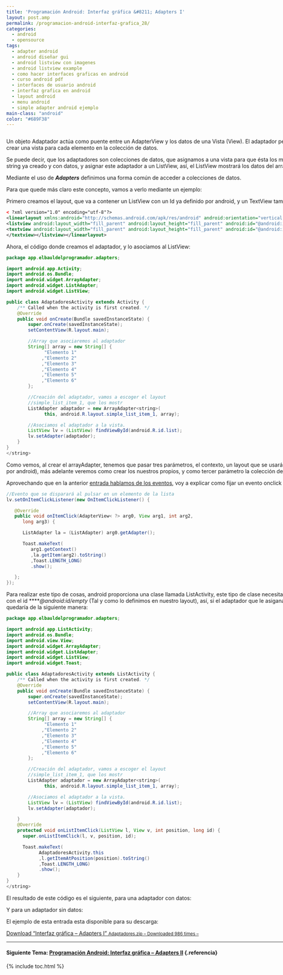 ```yaml
---
title: 'Programación Android: Interfaz gráfica &#8211; Adapters I'
layout: post.amp
permalink: /programacion-android-interfaz-grafica_28/
categories:
  - android
  - opensource
tags:
  - adapter android
  - android diseñar gui
  - android listview con imagenes
  - android listview example
  - como hacer interfaces graficas en android
  - curso android pdf
  - interfaces de usuario android
  - interfaz grafica en android
  - layout android
  - menu android
  - simple adapter android ejemplo
main-class: "android"
color: "#689F38"
---
```

<amp-img on="tap:lightbox1" role="button" tabindex="0" layout="responsive" border="0" src="/assets/img/2013/07/iconoAndroid.png" style="clear:left; float:left;margin-right:1em; margin-bottom:1em" width="128px" height="128px" />

Un objeto Adaptador actúa como puente entre un AdapterView y los datos de una Vista (View). El adaptador permite el acceso a los elementos de datos, éste también es responsable de crear una vista para cada elemento en la colección de datos.

Se puede decir, que los adaptadores son colecciones de datos, que asignamos a una vista para que ésta los muestre, por ejemplo, podemos crear un ArrayAdapter a partir de un array de string ya creado y con datos, y asignar este adaptador a un ListView, así, el ListView mostrará los datos del array.


<!--ad-->

Mediante el uso de ***Adapters*** definimos una forma común de acceder a colecciones de datos.

Para que quede más claro este concepto, vamos a verlo mediante un ejemplo:

Primero creamos el layout, que va a contener un ListView con un Id ya definido por android, y un TextView también con un id ya definido.

```xml
< ?xml version="1.0" encoding="utf-8"?>
<linearlayout xmlns:android="http://schemas.android.com/apk/res/android" android:orientation="vertical" android:layout_width="fill_parent" android:layout_height="fill_parent">
<listview android:layout_width="fill_parent" android:layout_height="fill_parent" android:id="@android:id/list">
<textview android:layout_width="fill_parent" android:layout_height="fill_parent" android:id="@android:id/empty">
</textview></listview></linearlayout>

```

Ahora, el código donde creamos el adaptador, y lo asociamos al ListView:

```java
package app.elbauldelprogramador.adapters;

import android.app.Activity;
import android.os.Bundle;
import android.widget.ArrayAdapter;
import android.widget.ListAdapter;
import android.widget.ListView;

public class AdaptadoresActivity extends Activity {
    /** Called when the activity is first created. */
    @Override
    public void onCreate(Bundle savedInstanceState) {
        super.onCreate(savedInstanceState);
        setContentView(R.layout.main);

        //Array que asociaremos al adaptador
        String[] array = new String[] {
              "Elemento 1"
             ,"Elemento 2"
             ,"Elemento 3"
             ,"Elemento 4"
             ,"Elemento 5"
             ,"Elemento 6"
        };

        //Creación del adaptador, vamos a escoger el layout
        //simple_list_item_1, que los mostr
        ListAdapter adaptador = new ArrayAdapter<string>(
              this, android.R.layout.simple_list_item_1, array);

        //Asociamos el adaptador a la vista.
        ListView lv = (ListView) findViewById(android.R.id.list);
        lv.setAdapter(adaptador);
    }
}
</string>
```

Como vemos, al crear el arrayAdapter, tenemos que pasar tres parámetros, el contexto, un layout que se usará para dibujar cada item (en este caso ***simple\_list\_item_1***, que ya viene definido por android), más adelante veremos como crear los nuestros propios, y como tercer parámetro la colección de datos.

Aprovechando que en la anterior [entrada hablamos de los eventos][1], voy a explicar como fijar un evento onclick para cada elemento de la lista.

```java
//Evento que se disparará al pulsar en un elemento de la lista
lv.setOnItemClickListener(new OnItemClickListener() {

   @Override
   public void onItemClick(AdapterView< ?> arg0, View arg1, int arg2,
      long arg3) {

      ListAdapter la = (ListAdapter) arg0.getAdapter();

      Toast.makeText(
         arg1.getContext()
         ,la.getItem(arg2).toString()
         ,Toast.LENGTH_LONG)
         .show();

   };
});

```

Para realizar este tipo de cosas, android proporciona una clase llamada ListActivity, este tipo de clase necesita que exista una vista con el id ya definido por Android ***@android:id/list*** y otra con el id *****@android:id/empty* (Tal y como lo definimos en nuestro layout), así, si el adaptador que le asiganamos a la lista no tiene datos, se mostrará al usuario la vista empty, el código quedaría de la siguiente manera:

```java
package app.elbauldelprogramador.adapters;

import android.app.ListActivity;
import android.os.Bundle;
import android.view.View;
import android.widget.ArrayAdapter;
import android.widget.ListAdapter;
import android.widget.ListView;
import android.widget.Toast;

public class AdaptadoresActivity extends ListActivity {
    /** Called when the activity is first created. */
    @Override
    public void onCreate(Bundle savedInstanceState) {
        super.onCreate(savedInstanceState);
        setContentView(R.layout.main);

        //Array que asociaremos al adaptador
        String[] array = new String[] {
              "Elemento 1"
             ,"Elemento 2"
             ,"Elemento 3"
             ,"Elemento 4"
             ,"Elemento 5"
             ,"Elemento 6"
        };

        //Creación del adaptador, vamos a escoger el layout
        //simple_list_item_1, que los mostr
        ListAdapter adaptador = new ArrayAdapter<string>(
              this, android.R.layout.simple_list_item_1, array);

        //Asociamos el adaptador a la vista.
        ListView lv = (ListView) findViewById(android.R.id.list);
        lv.setAdapter(adaptador);

    }
    @Override
    protected void onListItemClick(ListView l, View v, int position, long id) {
      super.onListItemClick(l, v, position, id);

      Toast.makeText(
            AdaptadoresActivity.this
            ,l.getItemAtPosition(position).toString()
            ,Toast.LENGTH_LONG)
            .show();
    }
}
</string>
```

El resultado de este código es el siguiente, para una adaptador con datos:

<div class="separator" style="clear: both; text-align: center;">
<a href="https://2.bp.blogspot.com/-p_QGLZLQNbY/TgojF5KyZKI/AAAAAAAAAqg/zUY-4oCbZhE/s1600/Adaptadores.png" imageanchor="1" style="margin-left:1em; margin-right:1em"><amp-img on="tap:lightbox1" role="button" tabindex="0" layout="responsive" border="0" alt="Adaptadores Android" title="Adaptadores Android" height="400" width="240" src="https://2.bp.blogspot.com/-p_QGLZLQNbY/TgojF5KyZKI/AAAAAAAAAqg/zUY-4oCbZhE/s400/Adaptadores.png" /></a>
</div>

Y para un adaptador sin datos:

<div class="separator" style="clear: both; text-align: center;">
<a href="https://2.bp.blogspot.com/-gB_egWAdpUc/TgojWE4FONI/AAAAAAAAAqo/fhfy9j6sQeE/s1600/listaVacia.png" imageanchor="1" style="margin-left:1em; margin-right:1em"><amp-img on="tap:lightbox1" role="button" tabindex="0" layout="responsive" border="0" height="400" width="240" src="https://2.bp.blogspot.com/-gB_egWAdpUc/TgojWE4FONI/AAAAAAAAAqo/fhfy9j6sQeE/s400/listaVacia.png" /></a>
</div>

El ejemplo de esta entrada esta disponible para su descarga:

<a class="aligncenter download-button" href="https://elbauldelprogramador.com/interfaz-grafica-adapters-i/" rel="nofollow"> Download &ldquo;Interfaz gráfica – Adapters I&rdquo; <small>Adaptadores.zip &ndash; Downloaded 986 times &ndash; </small> </a>

* * *

#### Siguiente Tema: [Programación Android: Interfaz gráfica &#8211; Adapters II][2] {.referencia}

 [1]: /programacion-android-interfaz-grafica_25/
 [2]: /programacion-android-interfaz-grafica-2/


{% include toc.html %}
